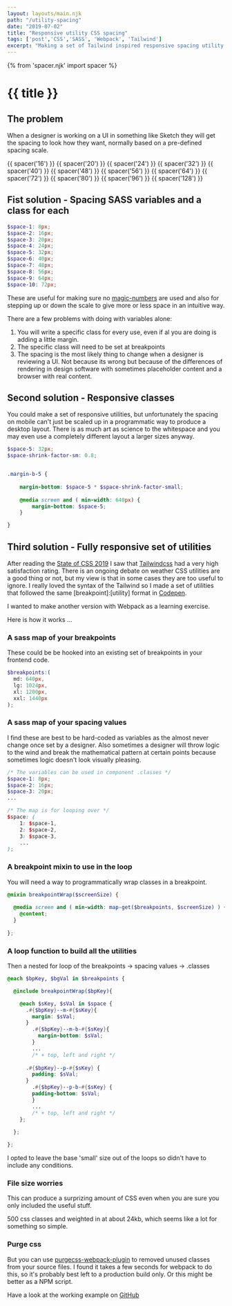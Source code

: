 ```yaml
---
layout: layouts/main.njk
path: "/utility-spacing"
date: "2019-07-02"
title: "Responsive utility CSS spacing"
tags: ['post','CSS','SASS', 'Webpack', 'Tailwind']
excerpt: "Making a set of Tailwind inspired responsive spacing utility classes with SASS"
---
```


{% from 'spacer.njk' import spacer %}

# {{ title }}

## The problem
When a designer is working on a UI in something like Sketch they will get the spacing to look how they want, normally based on a pre-defined spacing scale.

<div class="side-scroller">
<div class="side-scroller-child whitespace-nowrap">
    {{ spacer('16') }}
    {{ spacer('20') }}
    {{ spacer('24') }}
    {{ spacer('32') }}
    {{ spacer('40') }}
    {{ spacer('48') }}
    {{ spacer('56') }}
    {{ spacer('64') }}
    {{ spacer('72') }}
    {{ spacer('80') }}
    {{ spacer('96') }}
    {{ spacer('128') }}
</div>
</div>

## Fist solution - Spacing SASS variables and a class for each

```SCSS
$space-1: 8px;
$space-2: 16px;
$space-3: 20px;
$space-4: 24px;
$space-5: 32px;
$space-6: 40px;
$space-7: 48px;
$space-8: 56px;
$space-9: 64px;
$space-10: 72px;
```
These are useful for making sure no [magic-numbers](https://css-tricks.com/magic-numbers-in-css/) are used and also for stepping up or down the scale to give more or less space in an intuitive way.

There are a few problems with doing with variables alone:
1. You will write a specific class for  every use, even if al you are doing is adding a little margin.
2. The specific class will need to be set at breakpoints
3. The spacing is the most likely thing to change when a designer is reviewing a UI. Not because its wrong but because of the differences of rendering in design software with sometimes placeholder content and a browser with real content.

## Second solution - Responsive classes
You could make a set of responsive utilities, but unfortunately the spacing on mobile can't just be scaled up in a programmatic way to produce a desktop layout. There is as much art as science to the whitespace and you may even use a completely different layout a larger sizes anyway.

```SCSS
$space-5: 32px;
$space-shrink-factor-sm: 0.8;


.margin-b-5 {
    
    margin-bottom: $space-5 * $space-shrink-factor-small;
    
    @media screen and ( min-width: 640px) {
        margin-bottom: $space-5;
    }

}

```

## Third solution - Fully responsive set of utilities
After reading the [State of CSS 2019](https://2019.stateofcss.com/) I saw that [Tailwindcss](https://tailwindcss.com/) had a very high satisfaction rating. There is an ongoing debate on weather CSS utilities are a good thing or not, but my view is that in some cases they are too useful to ignore. I really loved the syntax of the Tailwind so I made a set of utilities that followed the same [breakpoint]:[utility] format in [Codepen](https://codepen.io/jqim/pen/ydLpVB). 

I wanted to make another version with Webpack as a learning exercise.

Here is how it works ...

### A sass map of your breakpoints
These could be be hooked into an existing set of breakpoints in your frontend code.

```SCSS
$breakpoints:(
  md: 640px,
  lg: 1024px,
  xl: 1200px,
  xxl: 1440px
);
```

### A sass map of your spacing values
I find these are best to be hard-coded as variables as the almost never change once set by a designer. Also sometimes a designer will throw logic to the wind and break the mathematical pattern at certain points because sometimes logic doesn't look visually pleasing.

```SCSS
/* The variables can be used in component .classes */
$space-1: 8px;
$space-2: 16px;
$space-3: 20px;
...

/* The map is for looping over */
$space: (
    1: $space-1,
    2: $space-2,
    3: $space-3,
    ...
);
```
### A breakpoint mixin to use in the loop
You will need a way to programmatically wrap classes in a breakpoint.

```SCSS
@mixin breakpointWrap($screenSize) {
  
  @media screen and ( min-width: map-get($breakpoints, $screenSize) ) {
    @content;
  }
  
};
```

### A loop function to build all the utilities
Then a nested for loop of the breakpoints -> spacing values -> .classes

```SCSS
@each $bpKey, $bgVal in $breakpoints {

  @include breakpointWrap($bpKey){

    @each $sKey, $sVal in $space {
      .#{$bpKey}--m-#{$sKey}{
        margin: $sVal;
      }
        .#{$bpKey}--m-b-#{$sKey}{
          margin-bottom: $sVal;
        }
        ...
        /* + top, left and right */
      
      .#{$bpKey}--p-#{$sKey} {
        padding: $sVal;
      }
        .#{$bpKey}--p-b-#{$sKey} {
        padding-bottom: $sVal;
        }
        ...  
        /* + top, left and right */
    };
    
  };

};
```
I opted to leave the base 'small' size out of the loops so didn't have to include any conditions.


### File size worries

This can produce a surprizing amount of CSS even when you are sure you only included the useful stuff.

<!-- <Calculator className="m-b-4" breakpoints="3" values="20" classes="12"/> -->

500 css classes and weighted in at about 24kb, which seems like a lot for something so simple.


### Purge css
But you can use [purgecss-webpack-plugin](https://github.com/FullHuman/purgecss-webpack-plugin) to removed unused classes from your source files. I found it takes a few seconds for webpack to do this, so it's probably best left to a production build only. Or this might be better as a NPM script.

Have a look at the working example on [GitHub](https://github.com/jimmaclean/utility-spacing)